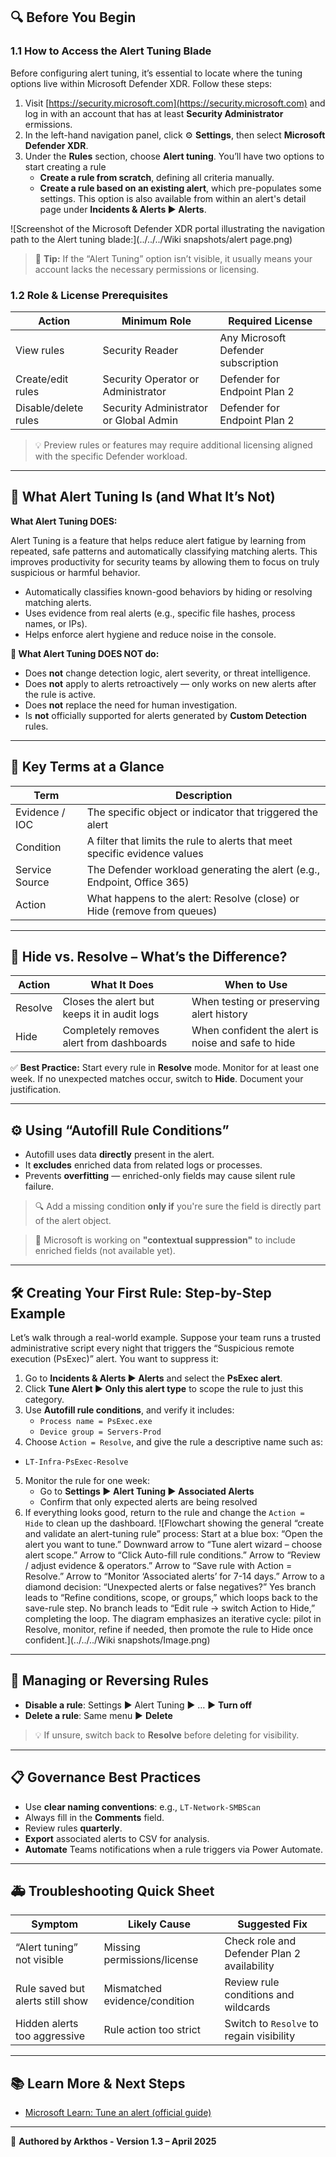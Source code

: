 ## 🔍 Before You Begin

### 1.1 How to Access the Alert Tuning Blade

Before configuring alert tuning, it’s essential to locate where the tuning options live within Microsoft Defender XDR. Follow these steps:

1. Visit [https://security.microsoft.com](https://security.microsoft.com) and log in with an account that has at least **Security Administrator** ermissions.
1. In the left-hand navigation panel, click ⚙ **Settings**, then select **Microsoft Defender XDR**.
1. Under the **Rules** section, choose **Alert tuning**. You’ll have two options to start creating a rule
   -  **Create a rule from scratch**, defining all criteria manually.
   -  **Create a rule based on an existing alert**, which pre-populates some settings. This option is also available from within an alert's detail page under **Incidents & Alerts ▶ Alerts**.

![Screenshot of the Microsoft Defender XDR portal illustrating the navigation path to the Alert tuning blade:](../../../Wiki snapshots/alert page.png)

> 📌 **Tip:** If the “Alert Tuning” option isn’t visible, it usually means your account lacks the necessary permissions or licensing.

### 1.2 Role & License Prerequisites

| Action               | Minimum Role                     | Required License                       |
|---------------------|----------------------------------|----------------------------------------|
| View rules          | Security Reader                  | Any Microsoft Defender subscription    |
| Create/edit rules   | Security Operator or Administrator | Defender for Endpoint Plan 2          |
| Disable/delete rules| Security Administrator or Global Admin | Defender for Endpoint Plan 2     |

> 💡 Preview rules or features may require additional licensing aligned with the specific Defender workload.

---

## 🧠 What Alert Tuning Is (and What It’s Not)

**What Alert Tuning DOES:**

Alert Tuning is a feature that helps reduce alert fatigue by learning from repeated, safe patterns and automatically classifying matching alerts. This improves productivity for security teams by allowing them to focus on truly suspicious or harmful behavior.

- Automatically classifies known-good behaviors by hiding or resolving matching alerts.
- Uses evidence from real alerts (e.g., specific file hashes, process names, or IPs).
- Helps enforce alert hygiene and reduce noise in the console.

**🚫 What Alert Tuning DOES NOT do:**

- Does **not** change detection logic, alert severity, or threat intelligence.
- Does **not** apply to alerts retroactively — only works on new alerts after the rule is active.
- Does **not** replace the need for human investigation.
- Is **not** officially supported for alerts generated by **Custom Detection** rules.

---

## 📂 Key Terms at a Glance

| Term           | Description                                                                 |
|----------------|-----------------------------------------------------------------------------|
| Evidence / IOC | The specific object or indicator that triggered the alert                   |
| Condition      | A filter that limits the rule to alerts that meet specific evidence values  |
| Service Source | The Defender workload generating the alert (e.g., Endpoint, Office 365)     |
| Action         | What happens to the alert: Resolve (close) or Hide (remove from queues)     |

---

## 🤔 Hide vs. Resolve – What’s the Difference?

| Action  | What It Does                                  | When to Use                                         |
|---------|------------------------------------------------|-----------------------------------------------------|
| Resolve | Closes the alert but keeps it in audit logs    | When testing or preserving alert history            |
| Hide    | Completely removes alert from dashboards       | When confident the alert is noise and safe to hide  |

✅ **Best Practice:** Start every rule in **Resolve** mode. Monitor for at least one week. If no unexpected matches occur, switch to **Hide**. Document your justification.

---

## ⚙ Using “Autofill Rule Conditions”

- Autofill uses data **directly** present in the alert.
- It **excludes** enriched data from related logs or processes.
- Prevents **overfitting** — enriched-only fields may cause silent rule failure.

> 🔍 Add a missing condition **only if** you're sure the field is directly part of the alert object.

> 🚧 Microsoft is working on **"contextual suppression"** to include enriched fields (not available yet).

---

## 🛠 Creating Your First Rule: Step-by-Step Example
Let’s walk through a real-world example. Suppose your team runs a trusted administrative script every night that triggers the “Suspicious remote execution (PsExec)” alert. You want to suppress it:

1. Go to **Incidents & Alerts ▶ Alerts** and select the **PsExec alert**.  
2. Click **Tune Alert ▶ Only this alert type** to scope the rule to just this category.  
3. Use **Autofill rule conditions**, and verify it includes:  
   - `Process name = PsExec.exe`  
   - `Device group = Servers-Prod`  
4. Choose `Action = Resolve`, and give the rule a descriptive name such as:  
  - `LT-Infra-PsExec-Resolve`  
5. Monitor the rule for one week:  
   - Go to **Settings ▶ Alert Tuning ▶ Associated Alerts**  
   - Confirm that only expected alerts are being resolved  
6. If everything looks good, return to the rule and change the `Action = Hide` to clean up the dashboard.
![Flowchart showing the general “create and validate an alert-tuning rule” process:  Start at a blue box: “Open the alert you want to tune.”  Downward arrow to “Tune alert wizard – choose alert scope.”  Arrow to “Click Auto-fill rule conditions.”  Arrow to “Review / adjust evidence & operators.”  Arrow to “Save rule with Action = Resolve.”  Arrow to “Monitor ‘Associated alerts’ for 7-14 days.”  Arrow to a diamond decision: “Unexpected alerts or false negatives?”  Yes branch leads to “Refine conditions, scope, or groups,” which loops back to the save-rule step.  No branch leads to “Edit rule → switch Action to Hide,” completing the loop.  The diagram emphasizes an iterative cycle: pilot in Resolve, monitor, refine if needed, then promote the rule to Hide once confident.](../../../Wiki snapshots/Image.png)


---

## 🔄 Managing or Reversing Rules

- **Disable a rule**: Settings ▶ Alert Tuning ▶ … ▶ **Turn off**
- **Delete a rule**: Same menu ▶ **Delete**

> 💡 If unsure, switch back to **Resolve** before deleting for visibility.

---

## 📋 Governance Best Practices

- Use **clear naming conventions**: e.g., `LT-Network-SMBScan`
- Always fill in the **Comments** field.
- Review rules **quarterly**.
- **Export** associated alerts to CSV for analysis.
- **Automate** Teams notifications when a rule triggers via Power Automate.

---

## 🚑 Troubleshooting Quick Sheet

| Symptom                           | Likely Cause                  | Suggested Fix                                  |
|----------------------------------|-------------------------------|------------------------------------------------|
| “Alert tuning” not visible       | Missing permissions/license   | Check role and Defender Plan 2 availability    |
| Rule saved but alerts still show | Mismatched evidence/condition | Review rule conditions and wildcards           |
| Hidden alerts too aggressive     | Rule action too strict        | Switch to `Resolve` to regain visibility       |

---

## 📚 Learn More & Next Steps

- [Microsoft Learn: Tune an alert (official guide)](https://learn.microsoft.com/microsoft-365/security/defender-xdr/alerts-tuning)

---

📄 **Authored by Arkthos - Version 1.3 – April 2025**
